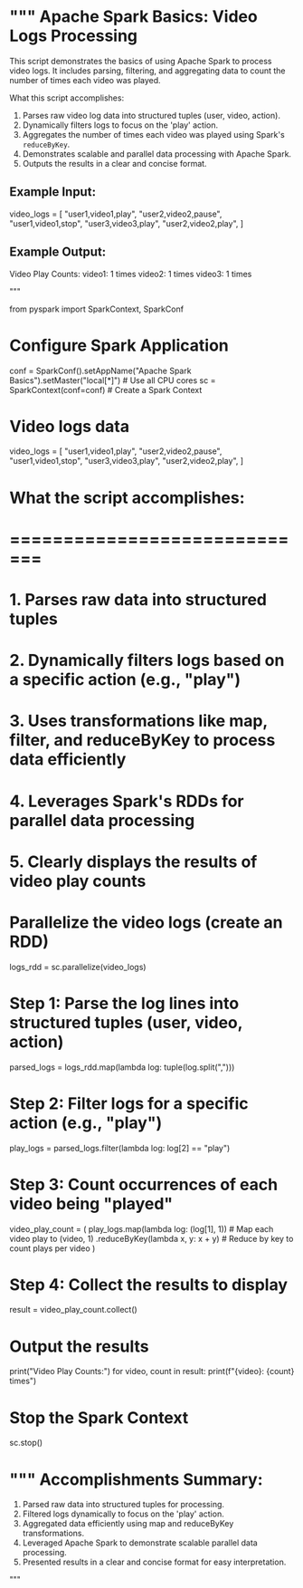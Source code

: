 """
Apache Spark Basics: Video Logs Processing
==========================================

This script demonstrates the basics of using Apache Spark to process video logs. 
It includes parsing, filtering, and aggregating data to count the number of times each video was played.

What this script accomplishes:
1. Parses raw video log data into structured tuples (user, video, action).
2. Dynamically filters logs to focus on the 'play' action.
3. Aggregates the number of times each video was played using Spark's `reduceByKey`.
4. Demonstrates scalable and parallel data processing with Apache Spark.
5. Outputs the results in a clear and concise format.

Example Input:
--------------
video_logs = [
    "user1,video1,play",
    "user2,video2,pause",
    "user1,video1,stop",
    "user3,video3,play",
    "user2,video2,play",
]

Example Output:
---------------
Video Play Counts:
video1: 1 times
video2: 1 times
video3: 1 times

"""

from pyspark import SparkContext, SparkConf

# Configure Spark Application
conf = SparkConf().setAppName("Apache Spark Basics").setMaster("local[*]")  # Use all CPU cores
sc = SparkContext(conf=conf)  # Create a Spark Context

# Video logs data
video_logs = [
    "user1,video1,play",
    "user2,video2,pause",
    "user1,video1,stop",
    "user3,video3,play",
    "user2,video2,play",
]

# What the script accomplishes:
# =============================
# 1. Parses raw data into structured tuples
# 2. Dynamically filters logs based on a specific action (e.g., "play")
# 3. Uses transformations like map, filter, and reduceByKey to process data efficiently
# 4. Leverages Spark's RDDs for parallel data processing
# 5. Clearly displays the results of video play counts

# Parallelize the video logs (create an RDD)
logs_rdd = sc.parallelize(video_logs)

# Step 1: Parse the log lines into structured tuples (user, video, action)
parsed_logs = logs_rdd.map(lambda log: tuple(log.split(",")))

# Step 2: Filter logs for a specific action (e.g., "play")
play_logs = parsed_logs.filter(lambda log: log[2] == "play")

# Step 3: Count occurrences of each video being "played"
video_play_count = (
    play_logs.map(lambda log: (log[1], 1))  # Map each video play to (video, 1)
    .reduceByKey(lambda x, y: x + y)  # Reduce by key to count plays per video
)

# Step 4: Collect the results to display
result = video_play_count.collect()

# Output the results
print("Video Play Counts:")
for video, count in result:
    print(f"{video}: {count} times")

# Stop the Spark Context
sc.stop()

"""
Accomplishments Summary:
=========================
1. Parsed raw data into structured tuples for processing.
2. Filtered logs dynamically to focus on the 'play' action.
3. Aggregated data efficiently using map and reduceByKey transformations.
4. Leveraged Apache Spark to demonstrate scalable parallel data processing.
5. Presented results in a clear and concise format for easy interpretation.

"""
